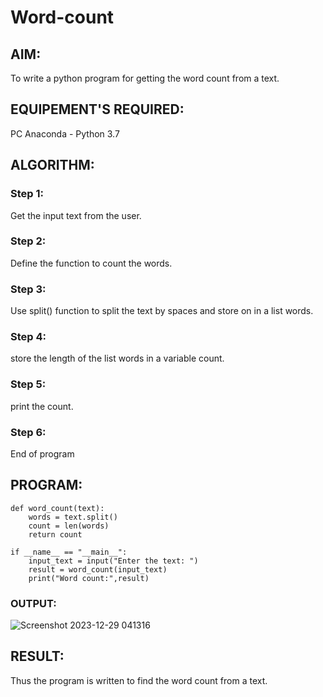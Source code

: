 # Word-count
## AIM:
To write a python program for getting the word count from a text.
## EQUIPEMENT'S REQUIRED: 
PC
Anaconda - Python 3.7
## ALGORITHM: 
### Step 1:
Get the input text from the user.
### Step 2: 
Define the function to count the words.
### Step 3: 
Use split() function to split the text by spaces and store on in a list words.
### Step 4:  
store the length of the list words in a variable count.
### Step 5: 
print the count.
### Step 6: 
End of program
## PROGRAM:
```
def word_count(text):
    words = text.split()
    count = len(words)
    return count

if __name__ == "__main__":
    input_text = input("Enter the text: ")
    result = word_count(input_text)
    print("Word count:",result)
```
### OUTPUT:
![Screenshot 2023-12-29 041316](https://github.com/VerginJenifer/Word-count/assets/136251012/39a200f5-4294-4393-bcb8-1418483ad887)


## RESULT:
Thus the program is written to find the word count from a text.
